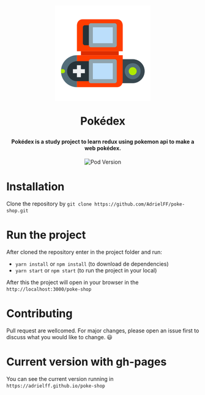 <h1 align="center">
  <img width="250" height="auto" src="/images/pokedex.png">
  
   Pokédex
</h1>

<h4 align="center">
  Pokédex is a study project to learn redux using pokemon api to make a web pokédex.
</h4>

<p align="center">
  <img alt="Pod Version" src="https://img.shields.io/github/last-commit/AdrielFF/poke-shop" />
</p>

# Installation

Clone the repository by `git clone https://github.com/AdrielFF/poke-shop.git`

# Run the project
After cloned the repository enter in the project folder and run:
- `yarn install` or `npm install` (to download de dependencies)
- `yarn start` or `npm start` (to run the project in your local)

After this the project will open in your browser in the `http://localhost:3000/poke-shop` 

# Contributing
Pull request are wellcomed. For major changes, please open an issue first to discuss what you would like to change. 😃

# Current version with gh-pages
You can see the current version running in `https://adrielff.github.io/poke-shop`
